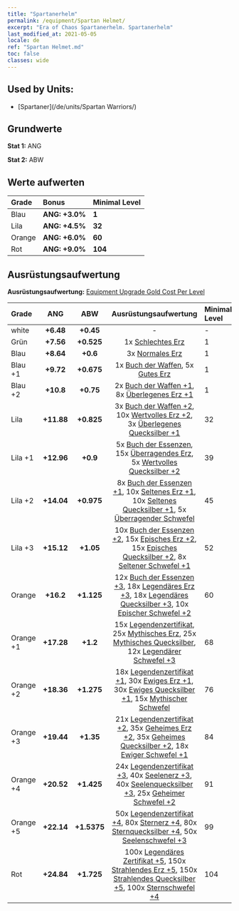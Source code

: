 ```yaml
---
title: "Spartanerhelm"
permalink: /equipment/Spartan Helmet/
excerpt: "Era of Chaos Spartanerhelm. Spartanerhelm"
last_modified_at: 2021-05-05
locale: de
ref: "Spartan Helmet.md"
toc: false
classes: wide
---
```


## Used by Units:

* [Spartaner](/de/units/Spartan Warriors/) 


## Grundwerte
 **Stat 1:** ANG

 **Stat 2:** ABW

## Werte aufwerten

  |     Grade    |   Bonus | Minimal Level | 
  |:-------------|:--------|:--------------| 
  | Blau | **ANG: +3.0%** | **1** | 
  | Lila | **ANG: +4.5%** | **32** | 
  | Orange | **ANG: +6.0%** | **60** | 
  | Rot | **ANG: +9.0%** | **104** | 


## Ausrüstungsaufwertung
 **Ausrüstungsaufwertung:** [Equipment Upgrade Gold Cost Per Level](/equipment/EquipmentUpgradeCostPerLevel/) 

  |          Grade      | ANG | ABW | Ausrüstungsaufwertung | Minimal Level |
  |:--------------------|:---------:|:---------:|:----------------:|:--------------|
  | white | **+6.48** | **+0.45** | - | - |
  | Grün | **+7.56** | **+0.525** | 1x [Schlechtes Erz](/ItemsDE/mat_1/) | 1 |
  | Blau | **+8.64** | **+0.6** | 3x [Normales Erz](/ItemsDE/mat_6/) | 1 |
  | Blau +1 | **+9.72** | **+0.675** | 1x [Buch der Waffen](/ItemsDE/mat_18/), 5x [Gutes Erz](/ItemsDE/mat_12/) | 1 |
  | Blau +2 | **+10.8** | **+0.75** | 2x [Buch der Waffen +1](/ItemsDE/mat_25/), 8x [Überlegenes Erz +1](/ItemsDE/mat_19/) | 1 |
  | Lila | **+11.88** | **+0.825** | 3x [Buch der Waffen +2](/ItemsDE/mat_32/), 10x [Wertvolles Erz +2](/ItemsDE/mat_26/), 3x [Überlegenes Quecksilber +1](/ItemsDE/mat_21/) | 32 |
  | Lila +1 | **+12.96** | **+0.9** | 5x [Buch der Essenzen](/ItemsDE/mat_39/), 15x [Überragendes Erz](/ItemsDE/mat_33/), 5x [Wertvolles Quecksilber +2](/ItemsDE/mat_28/) | 39 |
  | Lila +2 | **+14.04** | **+0.975** | 8x [Buch der Essenzen +1](/ItemsDE/mat_46/), 10x [Seltenes Erz +1](/ItemsDE/mat_40/), 10x [Seltenes Quecksilber +1](/ItemsDE/mat_42/), 5x [Überragender Schwefel](/ItemsDE/mat_36/) | 45 |
  | Lila +3 | **+15.12** | **+1.05** | 10x [Buch der Essenzen +2](/ItemsDE/mat_53/), 15x [Episches Erz +2](/ItemsDE/mat_47/), 15x [Episches Quecksilber +2](/ItemsDE/mat_49/), 8x [Seltener Schwefel +1](/ItemsDE/mat_43/) | 52 |
  | Orange | **+16.2** | **+1.125** | 12x [Buch der Essenzen +3](/ItemsDE/mat_60/), 18x [Legendäres Erz +3](/ItemsDE/mat_54/), 18x [Legendäres Quecksilber +3](/ItemsDE/mat_56/), 10x [Epischer Schwefel +2](/ItemsDE/mat_50/) | 60 |
  | Orange +1 | **+17.28** | **+1.2** | 15x [Legendenzertifikat](/ItemsDE/mat_67/), 25x [Mythisches Erz](/ItemsDE/mat_61/), 25x [Mythisches Quecksilber](/ItemsDE/mat_63/), 12x [Legendärer Schwefel +3](/ItemsDE/mat_57/) | 68 |
  | Orange +2 | **+18.36** | **+1.275** | 18x [Legendenzertifikat +1](/ItemsDE/mat_74/), 30x [Ewiges Erz +1](/ItemsDE/mat_68/), 30x [Ewiges Quecksilber +1](/ItemsDE/mat_70/), 15x [Mythischer Schwefel](/ItemsDE/mat_64/) | 76 |
  | Orange +3 | **+19.44** | **+1.35** | 21x [Legendenzertifikat +2](/ItemsDE/mat_81/), 35x [Geheimes Erz +2](/ItemsDE/mat_75/), 35x [Geheimes Quecksilber +2](/ItemsDE/mat_77/), 18x [Ewiger Schwefel +1](/ItemsDE/mat_71/) | 84 |
  | Orange +4 | **+20.52** | **+1.425** | 24x [Legendenzertifikat +3](/ItemsDE/mat_88/), 40x [Seelenerz +3](/ItemsDE/mat_82/), 40x [Seelenquecksilber +3](/ItemsDE/mat_84/), 25x [Geheimer Schwefel +2](/ItemsDE/mat_78/) | 91 |
  | Orange +5 | **+22.14** | **+1.5375** | 50x [Legendenzertifikat +4](/ItemsDE/mat_95/), 80x [Sternerz +4](/ItemsDE/mat_89/), 80x [Sternquecksilber +4](/ItemsDE/mat_91/), 50x [Seelenschwefel +3](/ItemsDE/mat_85/) | 99 |
  | Rot | **+24.84** | **+1.725** | 100x [Legendäres Zertifikat +5](/ItemsDE/mat_102/), 150x [Strahlendes Erz +5](/ItemsDE/mat_96/), 150x [Strahlendes Quecksilber +5](/ItemsDE/mat_98/), 100x [Sternschwefel +4](/ItemsDE/mat_92/) | 104 |

